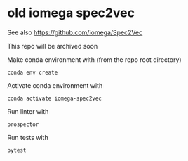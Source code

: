 # old iomega spec2vec

See also https://github.com/iomega/Spec2Vec

This repo will be archived soon

Make conda environment with (from the repo root directory)

```
conda env create
```

Activate conda environment with

```
conda activate iomega-spec2vec

```

Run linter with 

```
prospector
```

Run tests with 

```
pytest
```


